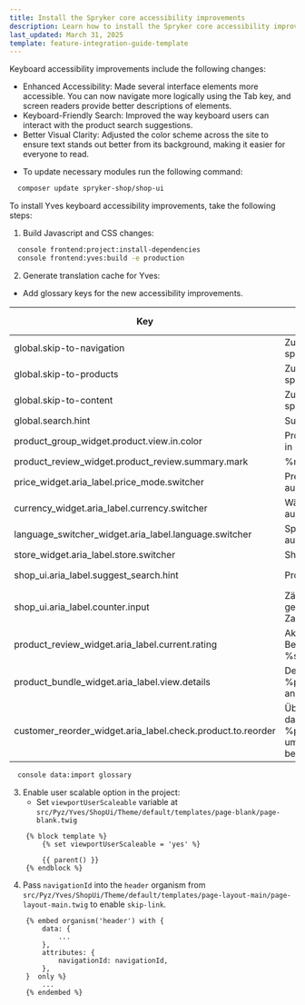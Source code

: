 ```yaml
---
title: Install the Spryker core accessibility improvements
description: Learn how to install the Spryker core accessibility improvements.
last_updated: March 31, 2025
template: feature-integration-guide-template
---
```


Keyboard accessibility improvements include the following changes:

- Enhanced Accessibility: Made several interface elements more accessible. You can now navigate more logically using the Tab key, and screen readers provide better descriptions of elements.
- Keyboard-Friendly Search: Improved the way keyboard users can interact with the product search suggestions.
- Better Visual Clarity: Adjusted the color scheme across the site to ensure text stands out better from its background, making it easier for everyone to read.
* To update necessary modules run the following command:
```bash
  composer update spryker-shop/shop-ui
```

To install Yves keyboard accessibility improvements, take the following steps:

1. Build Javascript and CSS changes:

```bash
  console frontend:project:install-dependencies
  console frontend:yves:build -e production
```

2. Generate translation cache for Yves:
- Add glossary keys for the new accessibility improvements.

| Key                                         | Translation (de_DE)                                | Translation (en_US)                                |
|---------------------------------------------|---------------------------------------------------|---------------------------------------------------|
| global.skip-to-navigation                   | Zur Navigation springen                           | Skip to navigation                                |
| global.skip-to-products                     | Zu den Produkten springen                         | Skip to products                                  |
| global.skip-to-content                      | Zum Inhalt springen                               | Skip to content                                   |
| global.search.hint                          | Suchhinweis                                       | Search hint                                       |
| product_group_widget.product.view.in.color  | Produkt ansehen in %color%                        | View product in %color%                           |
| product_review_widget.product_review.summary.mark | %mark% Sterne                                 | %mark% stars                                      |
| price_widget.aria_label.price_mode.switcher | Preismodus auswählen                              | Select price mode                                 |
| currency_widget.aria_label.currency.switcher | Währung auswählen                                 | Select currency                                   |
| language_switcher_widget.aria_label.language.switcher | Sprache auswählen                           | Select language                                   |
| store_widget.aria_label.store.switcher      | Shop auswählen                                    | Select store                                      |
| shop_ui.aria_label.suggest_search.hint      | Produkte suchen                                   | Search for products                               |
| shop_ui.aria_label.counter.input            | Zähler Eingabe, geben Sie eine Zahl ein           | Counter input, enter a number                     |
| product_review_widget.aria_label.current.rating | Aktuelle Bewertung ist %s%                    | Current rating is %s%                             |
| product_bundle_widget.aria_label.view.details | Details für %productName% anzeigen             | View details for %productName%                    |
| customer_reorder_widget.aria_label.check.product.to.reorder | Überprüfen Sie das Produkt %productName%, um es erneut zu bestellen | Check the product %productName% to reorder |
   

```bash
  console data:import glossary
```

3. Enable user scalable option in the project:
    - Set `viewportUserScaleable` variable at `src/Pyz/Yves/ShopUi/Theme/default/templates/page-blank/page-blank.twig`

<!-- {% raw %} -->
```twig
    {% block template %}
        {% set viewportUserScaleable = 'yes' %}

        {{ parent() }}
    {% endblock %}
 ```
<!-- {% endraw %} -->

4. Pass `navigationId` into the `header` organism from `src/Pyz/Yves/ShopUi/Theme/default/templates/page-layout-main/page-layout-main.twig` to enable `skip-link`. 

<!-- {% raw %} -->
```twig
    {% embed organism('header') with {
        data: {
            ...
        },
        attributes: {
            navigationId: navigationId,
        },
    }  only %}
        ...
    {% endembed %}
```
<!-- {% endraw %} -->